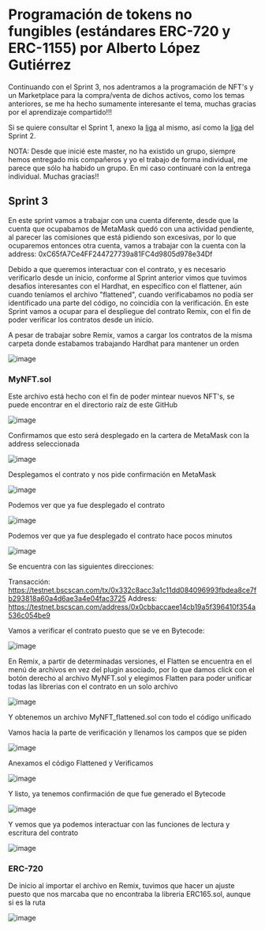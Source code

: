 # Programación de tokens no fungibles (estándares ERC-720 y ERC-1155) por Alberto López Gutiérrez

Continuando con el Sprint 3, nos adentramos a la programación de NFT's y un Marketplace para la compra/venta de dichos activos, como los temas anteriores, se me ha hecho sumamente interesante el tema, muchas gracias por el aprendizaje compartido!!!

Si se quiere consultar el Sprint 1, anexo la [liga](https://github.com/alopez2003/solidity1) al mismo, así como la [liga](https://github.com/alopez2003/exchytoken/tree/main) del Sprint 2.

NOTA: Desde que inicié este master, no ha existido un grupo, siempre hemos entregado mis compañeros y yo el trabajo de forma individual, me parece que sólo ha habido un grupo. En mi caso continuaré con la entrega individual. Muchas gracias!!

## Sprint 3

En este sprint vamos a trabajar con una cuenta diferente, desde que la cuenta que ocupabamos de MetaMask quedó con una actividad pendiente, al parecer las comisiones que está pidiendo son excesivas, por lo que ocuparemos entonces otra cuenta, vamos a trabajar con la cuenta con la address: 0xC65fA7Ce4FF244727739a81FC4d9805d978e34Df

Debido a que queremos interactuar con el contrato, y es necesario verificarlo desde un inicio, conforme al Sprint anterior vimos que tuvimos desafios interesantes con el Hardhat, en específico con el flattener, aún cuando teníamos el archivo "flattened", cuando verificabamos no podía ser identificado una parte del código, no coincidía con la verificación. En este Sprint vamos a ocupar para el despliegue del contrato Remix, con el fin de poder verificar los contratos desde un inicio.

A pesar de trabajar sobre Remix, vamos a cargar los contratos de la misma carpeta donde estabamos trabajando Hardhat para mantener un orden 

![image](https://github.com/alopez2003/NFTMarket/assets/67942268/7582159e-c15b-43f8-be03-b4633161faa3)


### MyNFT.sol

Este archivo está hecho con el fin de poder mintear nuevos NFT's, se puede encontrar en el directorio raíz de este GitHub

![image](https://github.com/alopez2003/NFTMarket/assets/67942268/b53aa4cc-3b3a-4117-8141-781a76984042)

Confirmamos que esto será desplegado en la cartera de MetaMask con la address seleccionada

![image](https://github.com/alopez2003/NFTMarket/assets/67942268/72d98597-ce44-408f-b502-6beabe805461)

Desplegamos el contrato y nos pide confirmación en MetaMask

![image](https://github.com/alopez2003/NFTMarket/assets/67942268/189fe0db-25e0-44d4-bf6a-d61ef13e6dea)

Podemos ver que ya fue desplegado el contrato

![image](https://github.com/alopez2003/NFTMarket/assets/67942268/454e27a5-1c91-422b-8477-fe189b4c16d7)

Podemos ver que ya fue desplegado el contrato hace pocos  minutos

![image](https://github.com/alopez2003/NFTMarket/assets/67942268/3f7f5c2b-03a6-4e92-be19-8a4252aeb178)

Se encuentra con las siguientes direcciones:

Transacción: https://testnet.bscscan.com/tx/0x332c8acc3a1c11dd084096993fbdea8ce7fb293818a60a4d6ae3a4e04fac3725
Address: https://testnet.bscscan.com/address/0x0cbbaccaee14cb19a5f396410f354a536c054be9

Vamos a verificar el contrato puesto que se ve en Bytecode:

![image](https://github.com/alopez2003/NFTMarket/assets/67942268/eac1f9cb-849b-4fe6-9705-fe726068ed84)

En Remix, a partir de determinadas versiones, el Flatten se encuentra en el menú de archivos en vez del plugin asociado, por lo que damos click con el botón derecho al archivo MyNFT.sol y elegimos Flatten para poder unificar todas las librerias con el contrato en un solo archivo

![image](https://github.com/alopez2003/NFTMarket/assets/67942268/ff29dccc-2d5a-4fd8-8c4c-ea4c74baf5c6)

Y obtenemos un archivo MyNFT_flattened.sol con todo el código unificado

Vamos hacia la parte de verificación y llenamos los campos que se piden

![image](https://github.com/alopez2003/NFTMarket/assets/67942268/8df354eb-9242-4210-ac11-88ebc21cb1fa)

Anexamos el código Flattened y Verificamos

![image](https://github.com/alopez2003/NFTMarket/assets/67942268/6086d53b-ad02-4961-8af5-d5aa7ca06e4b)

Y listo, ya tenemos confirmación de que fue generado el Bytecode

![image](https://github.com/alopez2003/NFTMarket/assets/67942268/0f1ebf95-5645-4f55-96ca-aacea58feee8)

Y vemos que ya podemos interactuar con las funciones de lectura y escritura del contrato

![image](https://github.com/alopez2003/NFTMarket/assets/67942268/9c8b1f01-6c47-44b6-aa52-20cd1a5dae9d)



















### ERC-720

De inicio al importar el archivo en Remix, tuvimos que hacer un ajuste puesto que nos marcaba que no encontraba la libreria ERC165.sol, aunque si es la ruta

![image](https://github.com/alopez2003/NFTMarket/assets/67942268/8c4a409d-8b8b-469e-9a89-95793b9b0559)




